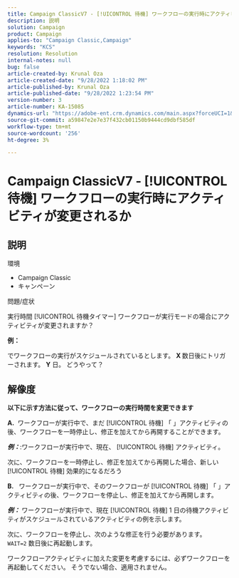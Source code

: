 ```yaml
---
title: Campaign ClassicV7 - [!UICONTROL 待機] ワークフローの実行時にアクティビティを変更しますか？」
description: 説明
solution: Campaign
product: Campaign
applies-to: "Campaign Classic,Campaign"
keywords: "KCS"
resolution: Resolution
internal-notes: null
bug: false
article-created-by: Krunal Oza
article-created-date: "9/28/2022 1:18:02 PM"
article-published-by: Krunal Oza
article-published-date: "9/28/2022 1:23:54 PM"
version-number: 3
article-number: KA-15085
dynamics-url: "https://adobe-ent.crm.dynamics.com/main.aspx?forceUCI=1&pagetype=entityrecord&etn=knowledgearticle&id=254085f6-2f3f-ed11-9db1-000d3a5c1bcc"
source-git-commit: a59847e2e7e37f432cb01150b9444cd9dbf585df
workflow-type: tm+mt
source-wordcount: '256'
ht-degree: 3%

---
```


# Campaign ClassicV7 - [!UICONTROL 待機] ワークフローの実行時にアクティビティが変更されるか

## 説明

環境

- Campaign Classic
- キャンペーン

問題/症状

実行時間 [!UICONTROL 待機タイマー] ワークフローが実行モードの場合にアクティビティが変更されますか？

<b>例：</b>

でワークフローの実行がスケジュールされているとします。 <b>X </b>数日後にトリガーされます。 <b>Y</b> 日。 どうやって？

## 解像度

<b>以下に示す方法に従って、ワークフローの実行時間を変更できます

A.</b>  ワークフローが実行中で、まだ [!UICONTROL 待機] 「 」アクティビティの後、ワークフローを一時停止し、修正を加えてから再開することができます。

<b>*例：</b>*:ワークフローが実行中で、現在、 [!UICONTROL 待機] アクティビティ。

次に、ワークフローを一時停止し、修正を加えてから再開した場合、新しい [!UICONTROL 待機] 効果的になるだろう

<b>B.</b>   ワークフローが実行中で、そのワークフローが [!UICONTROL 待機] 「 」アクティビティの後、ワークフローを停止し、修正を加えてから再開します。

<b>*例：</b>* ワークフローが実行中で、現在 [!UICONTROL 待機] 1 日の待機アクティビティがスケジュールされているアクティビティの例を示します。

次に、ワークフローを停止し、次のような修正を行う必要があります。 `WAIT=2` 数日後に再起動します。

ワークフローアクティビティに加えた変更を考慮するには、必ずワークフローを再起動してください。 そうでない場合、適用されません。
